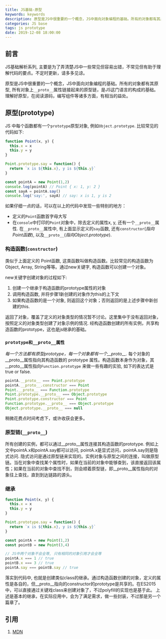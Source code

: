 ```yaml
---
title: JS基础-原型
keywords: keywords
description: 原型是JS中很重要的一个概念，JS中面向对象编程的基础。所有的对象都有其原型，以及对象上`__proto__`属性链接起来的原型链，是JS这门语言的构成的基础。理解好原型，在阅读源码，编写组件等诸多方面，有相当的益处。
categories: JS base
tags: js prototype
date: 2019-12-08 18:00:00
---
```


## 前言
JS基础解析系列, 主要是为了弄清楚JS中一些常见但容易出错，不常见但有助于理解代码的要点。不定时更新，请多多见谅。

原型是JS中很重要的一个概念，JS中面向对象编程的基础。所有的对象都有其原型, 所有对象上`__proto__`属性链接起来的原型链，是JS这门语言的构成的基础。理解好原型，在阅读源码，编写组件等诸多方面，有相当的益处。

## 原型(prototype)
JS 中每个函数都有一个`prototype`原型对象, 例如`Object.prototype`. 比较常见的代码如下:
```javascript
function Point(x, y) {
  this.x = x
  this.y = y
}

Point.prototype.say = function() {
  return `x is ${this.x}, y is ${this.y}`
}

const pointA = new Point(1,2)
console.log(pointA) // Point { x: 1, y: 2 }
const sayA = pointA.say()
console.log('say:', sayA) // say: x is 1, y is 2

```
如果仔细一点的话，可以在以上的代码中发现一些特别的地方：
- 定义的`Point`函数首字母大写
- 在`console`中打印的`Point`对象中，除去定义的属性x, y, 还有一个`__proto__`属性. 在`__proto__`属性中, 有上面显示定义的`say`函数, 还有`constructor`(*指向Point函数*), 以及`__proto__`(*指向Object.prototype*).

### 构造函数(`constructor`)
类似于上面定义的 Point函数, 这类函数叫做构造函数。比较常见的构造函数为Object, Array, String等等。通过new关键字, 构造函数可以创建一个对象。

new关键字创建对象的过程如下:
1. 创建一个继承于构造函数的prototype属性的对象
2. 调用构造函数, 并将步骤1新创建的对象作为this的上下文
3. 如果构造函数的是一个对象, 则返回这个对象；否则返回的是上述步骤中新创建的this.

返回了对象，覆盖了定义的对象类型的情况暂不讨论。这里集中于没有返回对象，按照定义的对象类型创建了对象示例的情况. 经构造函数创建的所有实例，共享构造函数的prototype，这也是js继承的基础。

### `prototype和__proto__属性`
*每一个方法都有原型prototype，每一个对象都有一个__proto__.* 每个对象的__proto__属性指向其构造函数的 prototype 属性。构造函数本身作为对象，其__proto__属性指向`Function.prototype`
来做一些有趣的实验, 如下的表达式是true or false.
```javascript
pointA.__proto__ === Point.prototype
pointA.__proto__.constructor === Point
Point.__proto__ === Function.prototype
Point.prototype.__proto__ === Object.prototype
Point.prototype.constructor === Point
Function.prototype.__proto__ === Object.prototype
Object.prototype.__proto__ === null

```
稍微花费点时间考虑下，或许收获会更多。

### 原型链(`__proto__`)
所有创建的实例，都可以通过__proto__属性连接其构造函数的prototype. 例如上文中pointA.x和pointA.say都可以访问, pointA.x是显式访问，pointA.say则是隐式访问.
隐式访问是通过原型链来实现的。实例对象与原型之间的连接，叫做原型链。当在对象中查找某个属性时，如果在当前的对象中能够查到，该直接返回该属性；如果在当前的对象中查找不到，则会顺着原型链，即__proto__属性指向的对象往上查找，直到到达链路的源头。

### 继承
```javascript
function Point(x, y) {
  this.x = x
  this.y = y
}

Point.prototype.say = function() {
  return `x is ${this.x}, y is ${this.y}`
}

const pointA = new Point(1,2)
const pointB = new Point(3,4)

// JS中两个对象不会全等, 只有相同的对象引用才会全等
pointA.x === 1 // true
pointB.x === 3 // true
pointA.say === pointB.say // true
```

落实到代码中, 也就是创建类似class的继承。通过构造函数创建的对象，定义的属性是各自的，但__proto__指向的constructor的prototype是共享的。在ES2015中，可以直接通过关键戏class来创建对象了，不过polyfill的实现也是基于此。
上述是基本的继承，在实际应用中，会为了满足需求，做一些封装，不过那是另一个篇章了。

## 引用
1. [MDN](https://developer.mozilla.org/zh-CN/docs/Web/JavaScript/Reference/Operators/new)
